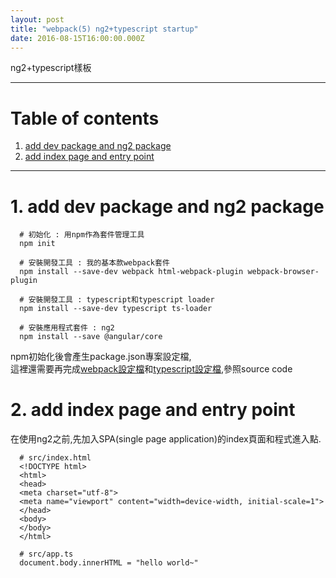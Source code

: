 ```yaml
---
layout: post
title: "webpack(5) ng2+typescript startup"
date: 2016-08-15T16:00:00.000Z
---
```


ng2+typescript樣板

--------------------------------------------------------------------------------

# Table of contents

1. [add dev package and ng2 package](#add-dev-package-and-ng2-package)
2. [add index page and entry point](#add-index-page-and-entry-point)

--------------------------------------------------------------------------------  

# 1\. add dev package and ng2 package

```
  # 初始化 : 用npm作為套件管理工具
  npm init

  # 安裝開發工具 : 我的基本款webpack套件
  npm install --save-dev webpack html-webpack-plugin webpack-browser-plugin

  # 安裝開發工具 : typescript和typescript loader
  npm install --save-dev typescript ts-loader

  # 安裝應用程式套件 : ng2
  npm install --save @angular/core  
```  
npm初始化後會產生package.json專案設定檔,  
這裡還需要再完成[webpack設定檔][webpack.config.js]和[typescript設定檔][tsconfig.json],參照source code  

# 2\. add index page and entry point
在使用ng2之前,先加入SPA(single page application)的index頁面和程式進入點.

```
  # src/index.html
  <!DOCTYPE html>
  <html>
  <head>
  <meta charset="utf-8">
  <meta name="viewport" content="width=device-width, initial-scale=1">
  </head>
  <body>
  </body>
  </html>

  # src/app.ts
  document.body.innerHTML = "hello world~"
```





[webpack.config.js]:https://github.com/weichou1229/webpack-practice/blob/master/ng2Startup/webpack.config.js
[tsconfig.json]:https://github.com/weichou1229/webpack-practice/blob/master/ng2Startup/tsconfig.json
